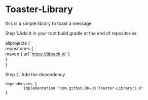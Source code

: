 # Toaster-Library
this is a simple library to toast a message


Step 1.Add it in your root build.gradle at the end of repositories:

allprojects {<br/>
		repositories {<br/>
			maven { url 'https://jitpack.io' }<br/>
		}<br/>
	}

Step 2. Add the dependency

	dependencies {
	        implementation 'com.github.DK-UK:Toaster-Library:1.0'
	}

